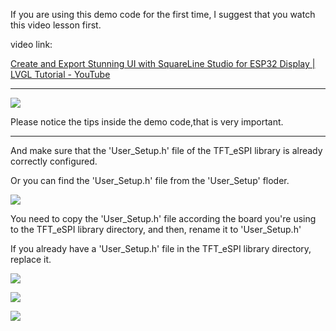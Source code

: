 If you are using this demo code for the first time, I suggest that you watch this video lesson first.

video link:

[Create and Export Stunning UI with SquareLine Studio for ESP32 Display | LVGL Tutorial - YouTube](https://www.youtube.com/watch?v=Ls0uLyeAgiw)

------------------------------------------------------------------------------------------------------------------------------

![](https://github.com/Elecrow-RD/esp32-display/blob/master/2.4/3%E3%80%81arduino/2.4-2.8-3.5inch_Squareline_Demo/README/1.png?raw=true)

Please notice the tips inside the demo code,that is very important.

--------------------------------------------------------------------------------------------------------------------------

And make sure that the 'User_Setup.h' file of the TFT_eSPI library is already correctly configured.

Or you can find the 'User_Setup.h' file from the 'User_Setup' floder.

![](C:\Users\N\AppData\Roaming\marktext\images\2023-09-27-15-59-22-image.png)

You need to copy the 'User_Setup.h' file according the board you're using to the TFT_eSPI library directory, and then, rename it to 'User_Setup.h'

If you already have a 'User_Setup.h' file in the TFT_eSPI library directory, replace it.

![](C:\Users\N\AppData\Roaming\marktext\images\2023-09-27-16-01-22-image.png)

![](C:\Users\N\AppData\Roaming\marktext\images\2023-09-27-16-03-26-image.png)

![](C:\Users\N\AppData\Roaming\marktext\images\2023-09-27-16-04-16-image.png)
